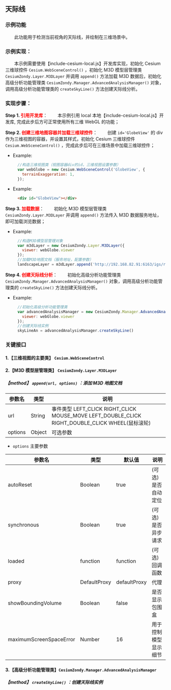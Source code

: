 ## 天际线

### 示例功能

&ensp;&ensp;&ensp;&ensp;此功能用于检测当前视角的天际线，并绘制在三维场景中。

### 示例实现：

&ensp;&ensp;&ensp;&ensp;本示例需要使用【include-cesium-local.js】开发库实现，初始化 Cesium 三维球控件 `Cesium.WebSceneControl()` ，初始化 M3D 模型层管理类 `CesiumZondy.Layer.M3DLayer` 并调用 `append()` 方法加载 M3D 数据后，初始化高级分析功能管理类 `CesiumZondy.Manager.AdvancedAnalysisManager()` 对象，调用高级分析功能管理类的 `createSkyLine()` 方法创建天际线分析。

### 实现步骤：

**Step 1. <font color=red>引用开发库</font>**：
&ensp;&ensp;&ensp;&ensp;本示例引用 local 本地【include-cesium-local.js】开发库, 完成此步后方可正常使用所有三维 WebGL 的功能；

**Step 2. <font color=red>创建三维地图容器并加载三维球控件</font>**：
&ensp;&ensp;&ensp;&ensp;创建 `id='GlobeView'` 的 div 作为三维视图的容器，并设置其样式，初始化 Cesium 三维球控件 `Cesium.WebSceneControl()` ，完成此步后可在三维场景中加载三维球控件；

- Example:

  ```Javascript
    //构造三维视图类（视图容器div的id，三维视图设置参数）
    var webGlobe = new Cesium.WebSceneControl('GlobeView', {
      terrainExaggeration: 1,
    });
  ```

- Example:
  ```html
    <div id="GlobeView"></div>
  ```

**Step 3. <font color=red>加载数据</font>**：
&ensp;&ensp;&ensp;&ensp;初始化 M3D 模型层管理类 `CesiumZondy.Layer.M3DLayer` 并调用 `append()` 方法传入 M3D 数据服务地址，即可加载浏览数据；

- Example:
  ```Javascript
    //构造M3D模型层管理对象
    var m3dLayer = new CesiumZondy.Layer.M3DLayer({
      viewer: webGlobe.viewer
    });
    //加载M3D地图文档（服务地址，配置参数）
    landscapeLayer = m3dLayer.append('http://192.168.82.91:6163/igs/rest/g3d/ZondyModels', {});
  ```

**Step 4. <font color=red>创建天际线分析</font>**：
&ensp;&ensp;&ensp;&ensp;初始化高级分析功能管理类 `CesiumZondy.Manager.AdvancedAnalysisManager()` 对象，调用高级分析功能管理类的 `createSkyLine()` 方法创建天际线分析。

- Example:
  ```Javascript
    //初始化高级分析功能管理类
    var advancedAnalysisManager = new CesiumZondy.Manager.AdvancedAnalysisManager({
      viewer: webGlobe.viewer
    });
    //创建天际线实例
    skyLineAn = advancedAnalysisManager.createSkyLine()
  ```

### 关键接口

#### 1.【三维视图的主要类】 `Cesium.WebSceneControl`

#### 2.【M3D 模型层管理类】 `CesiumZondy.Layer.M3DLayer`

##### 【method】 `append(url, options)` ：添加 M3D 地图文档

| 参数名  | 类型   | 说明                                                                                            |
| ------- | ------ | ----------------------------------------------------------------------------------------------- |
| url     | String | 事件类型 LEFT_CLICK RIGHT_CLICK MOUSE_MOVE LEFT_DOUBLE_CLICK RIGHT_DOUBLE_CLICK WHEEL(鼠标滚轮) |
| options | Object | 可选参数                                                                                        |

- `options` 主要参数

| 参数名                  | 类型         | 默认值       | 说明                 |
| ----------------------- | ------------ | ------------ | -------------------- |
| autoReset               | Boolean      | true         | (可选)是否自动定位   |
| synchronous             | Boolean      | true         | (可选)是否异步请求   |
| loaded                  | function     | function     | (可选)回调函数       |
| proxy                   | DefaultProxy | defaultProxy | 代理                 |
| showBoundingVolume      | Boolean      | false        | 是否显示包围盒       |
| maximumScreenSpaceError | Number       | 16           | 用于控制模型显示细节 |

#### 3.【高级分析功能管理类】`CesiumZondy.Manager.AdvancedAnalysisManager`

##### 【method】 `createSkyLine()` ：创建天际线实例
